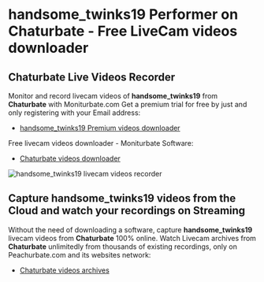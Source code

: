 # handsome_twinks19 Performer on Chaturbate - Free LiveCam videos downloader

## Chaturbate Live Videos Recorder

Monitor and record livecam videos of **handsome_twinks19** from **Chaturbate** with Moniturbate.com
Get a premium trial for free by just and only registering with your Email address:
* [handsome_twinks19 Premium videos downloader](https://moniturbate.com/request-demo-licence-key.html)

Free livecam videos downloader - Moniturbate Software:
* [Chaturbate videos downloader](https://moniturbate.com/moniturbate-download-software.html)

![handsome_twinks19 livecam videos recorder](https://peachurnet.com/templates/moniturbate-software.png)


## Capture handsome_twinks19 videos from the Cloud and watch your recordings on Streaming

Without the need of downloading a software, capture **handsome_twinks19** livecam videos from **Chaturbate** 100% online.
Watch Livecam archives from **Chaturbate** unlimitedly from thousands of existing recordings, only on Peachurbate.com and its websites network:
* [Chaturbate videos archives](https://peachurnet.com/)